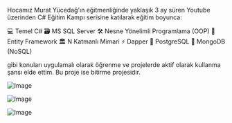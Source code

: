 Hocamız Murat Yücedağ'ın eğitmenliğinde yaklaşık 3 ay süren Youtube üzerinden C# Eğitim Kampı serisine katılarak eğitim boyunca:

💻 Temel C#
🗃 MS SQL Server
🛠 Nesne Yönelimli Programlama (OOP)
🔗 Entity Framework
🏛 N Katmanlı Mimari
⚡ Dapper
🐘 PostgreSQL
🍃 MongoDB (NoSQL)

gibi konuları uygulamalı olarak öğrenme ve projelerde aktif olarak kullanma şansı elde ettim. Bu proje ise bitirme projesidir.






![Image](https://github.com/user-attachments/assets/e8fafb0c-86b3-4494-b539-03a984b584fa)

![Image](https://github.com/user-attachments/assets/eca4ac7b-a882-49e2-903d-dc84257fdc83)

![Image](https://github.com/user-attachments/assets/73eeb266-42c0-42b2-b201-a079fb820dac)
